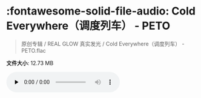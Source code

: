 # :fontawesome-solid-file-audio: Cold Everywhere（调度列车） - PETO

> 原创专辑 / REAL GLOW 真实发光 / Cold Everywhere（调度列车） - PETO.flac

**文件大小**: 12.73 MB

<audio preload="none" controls><source src="https://file.hsyhx.top/原创专辑/REAL_GLOW_真实发光/Cold Everywhere（调度列车） - PETO.flac" type="audio/mpeg">您的浏览器不支持此音频格式</audio>